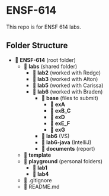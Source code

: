 # ENSF-614

This repo is for ENSF 614 labs.

## Folder Structure

- 📁 **ENSF-614** (root folder)
  - 📁 **labs** (shared folder)
    - 📁 **lab2** (worked with Redge)
    - 📁 **lab3** (worked with Alton)
    - 📁 **lab5** (worked with Carissa)
    - 📁 **lab6** (worked with Braden)
      - 📁 **base** (files to submit)
        - 📁 **exA**
        - 📁 **exB_C**
        - 📁 **exD**
        - 📁 **exE_F**
        - 📁 **exG**
      - 📁 **lab6** (VS)
      - 📁 **lab6-java** (IntelliJ)
      - 📝 **documents** (report)
  - 📁 **template**
  - 📁 **playground** (personal folders)
    - 📁 **lab1**
    - 📁 **lab4**
  - 📄 .gitignore
  - 📄 README.md
